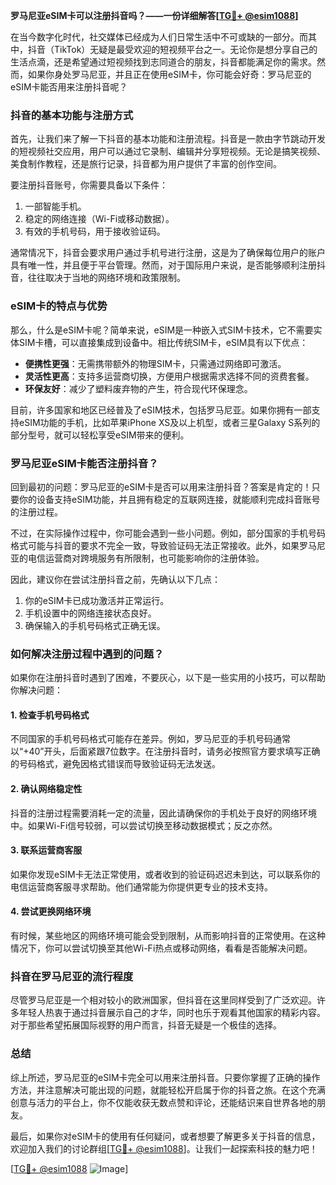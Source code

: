 **罗马尼亚eSIM卡可以注册抖音吗？——一份详细解答[[TG💪+ @esim1088](https://t.me/s/esim1088)]**

在当今数字化时代，社交媒体已经成为人们日常生活中不可或缺的一部分。而其中，抖音（TikTok）无疑是最受欢迎的短视频平台之一。无论你是想分享自己的生活点滴，还是希望通过短视频找到志同道合的朋友，抖音都能满足你的需求。然而，如果你身处罗马尼亚，并且正在使用eSIM卡，你可能会好奇：罗马尼亚的eSIM卡能否用来注册抖音呢？

### 抖音的基本功能与注册方式

首先，让我们来了解一下抖音的基本功能和注册流程。抖音是一款由字节跳动开发的短视频社交应用，用户可以通过它录制、编辑并分享短视频。无论是搞笑视频、美食制作教程，还是旅行记录，抖音都为用户提供了丰富的创作空间。

要注册抖音账号，你需要具备以下条件：
1. 一部智能手机。
2. 稳定的网络连接（Wi-Fi或移动数据）。
3. 有效的手机号码，用于接收验证码。

通常情况下，抖音会要求用户通过手机号进行注册，这是为了确保每位用户的账户具有唯一性，并且便于平台管理。然而，对于国际用户来说，是否能够顺利注册抖音，往往取决于当地的网络环境和政策限制。

### eSIM卡的特点与优势

那么，什么是eSIM卡呢？简单来说，eSIM是一种嵌入式SIM卡技术，它不需要实体SIM卡槽，可以直接集成到设备中。相比传统SIM卡，eSIM具有以下优点：
- **便携性更强**：无需携带额外的物理SIM卡，只需通过网络即可激活。
- **灵活性更高**：支持多运营商切换，方便用户根据需求选择不同的资费套餐。
- **环保友好**：减少了塑料废弃物的产生，符合现代环保理念。

目前，许多国家和地区已经普及了eSIM技术，包括罗马尼亚。如果你拥有一部支持eSIM功能的手机，比如苹果iPhone XS及以上机型，或者三星Galaxy S系列的部分型号，就可以轻松享受eSIM带来的便利。

### 罗马尼亚eSIM卡能否注册抖音？

回到最初的问题：罗马尼亚的eSIM卡是否可以用来注册抖音？答案是肯定的！只要你的设备支持eSIM功能，并且拥有稳定的互联网连接，就能顺利完成抖音账号的注册过程。

不过，在实际操作过程中，你可能会遇到一些小问题。例如，部分国家的手机号码格式可能与抖音的要求不完全一致，导致验证码无法正常接收。此外，如果罗马尼亚的电信运营商对跨境服务有所限制，也可能影响你的注册体验。

因此，建议你在尝试注册抖音之前，先确认以下几点：
1. 你的eSIM卡已成功激活并正常运行。
2. 手机设置中的网络连接状态良好。
3. 确保输入的手机号码格式正确无误。

### 如何解决注册过程中遇到的问题？

如果你在注册抖音时遇到了困难，不要灰心，以下是一些实用的小技巧，可以帮助你解决问题：

#### 1. 检查手机号码格式
不同国家的手机号码格式可能存在差异。例如，罗马尼亚的手机号码通常以“+40”开头，后面紧跟7位数字。在注册抖音时，请务必按照官方要求填写正确的号码格式，避免因格式错误而导致验证码无法发送。

#### 2. 确认网络稳定性
抖音的注册过程需要消耗一定的流量，因此请确保你的手机处于良好的网络环境中。如果Wi-Fi信号较弱，可以尝试切换至移动数据模式；反之亦然。

#### 3. 联系运营商客服
如果你发现eSIM卡无法正常使用，或者收到的验证码迟迟未到达，可以联系你的电信运营商客服寻求帮助。他们通常能为你提供更专业的技术支持。

#### 4. 尝试更换网络环境
有时候，某些地区的网络环境可能会受到限制，从而影响抖音的正常使用。在这种情况下，你可以尝试切换至其他Wi-Fi热点或移动网络，看看是否能解决问题。

### 抖音在罗马尼亚的流行程度

尽管罗马尼亚是一个相对较小的欧洲国家，但抖音在这里同样受到了广泛欢迎。许多年轻人热衷于通过抖音展示自己的才华，同时也乐于观看其他国家的精彩内容。对于那些希望拓展国际视野的用户而言，抖音无疑是一个极佳的选择。

### 总结

综上所述，罗马尼亚的eSIM卡完全可以用来注册抖音。只要你掌握了正确的操作方法，并注意解决可能出现的问题，就能轻松开启属于你的抖音之旅。在这个充满创意与活力的平台上，你不仅能收获无数点赞和评论，还能结识来自世界各地的朋友。

最后，如果你对eSIM卡的使用有任何疑问，或者想要了解更多关于抖音的信息，欢迎加入我们的讨论群组[[TG💪+ @esim1088](https://t.me/s/esim1088)]。让我们一起探索科技的魅力吧！

[[TG💪+ @esim1088](https://t.me/s/esim1088) ![Image](https://i.postimg.cc/4NQfJmqS/Snipaste-2025-05-13-00-14-12.png)]